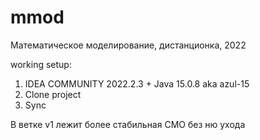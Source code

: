 # mmod
Математическое моделирование, дистанционка, 2022

working setup: 
1) IDEA COMMUNITY 2022.2.3 + Java 15.0.8 aka azul-15
2) Clone project
3) Sync

В ветке v1 лежит более стабильная СМО без ню ухода
